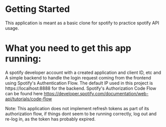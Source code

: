 # Getting Started
This application is meant as a basic clone for spotify to practice spotify API usage.

# What you need to get this app running:
A spotify developer account with a created application and client ID, etc and
A simple backend to handle the login request coming from the frontend using Spotify's Authentication Flow. The default IP used in this project is https://localhost:8888 for the backend. Spotify's Authorization Code Flow can be found here https://developer.spotify.com/documentation/web-api/tutorials/code-flow

Note: This application does not implement refresh tokens as part of its authorization flow, if things dont seem to be running correctly, log out and re-log in, as the token has probably expired.
